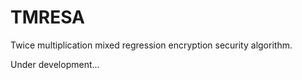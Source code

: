 # TMRESA

Twice multiplication mixed regression encryption security algorithm.

Under development...
